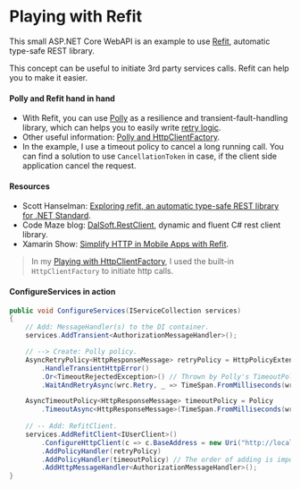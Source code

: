 # Playing with Refit

This small ASP.NET Core WebAPI is an example to use [Refit](https://reactiveui.github.io/refit), automatic type-safe REST library.

This concept can be useful to initiate 3rd party services calls. Refit can help you to make it easier. 

#### Polly and Refit hand in hand

- With Refit, you can use [Polly](https://github.com/App-vNext/Polly) as a resilience and transient-fault-handling library, which can helps you to easily write [retry logic](https://docs.microsoft.com/en-ie/aspnet/core/fundamentals/http-requests?view=aspnetcore-3.0#use-polly-based-handlers).
- Other useful information: [Polly and HttpClientFactory](https://github.com/App-vNext/Polly/wiki/Polly-and-HttpClientFactory).
- In the example, I use a timeout policy to cancel a long running call. You can find a solution to use `CancellationToken` in case, if the client side application cancel the request.

#### Resources

- Scott Hanselman: [Exploring refit, an automatic type-safe REST library for .NET Standard](https://www.hanselman.com/blog/ExploringRefitAnAutomaticTypesafeRESTLibraryForNETStandard.aspx).
- Code Maze blog: [DalSoft.RestClient](https://code-maze.com/dalsoft-restclient-consume-any-rest-api), dynamic and fluent C# rest client library.
- Xamarin Show: [Simplify HTTP in Mobile Apps with Refit](https://www.youtube.com/watch?v=IUP0XFs6XRI).

> In my [Playing with HttpClientFactory](https://github.com/19balazs86/PlayingWithHttpClientFactory), I used the built-in `HttpClientFactory` to initiate http calls.

#### ConfigureServices in action

```csharp
public void ConfigureServices(IServiceCollection services)
{
    // Add: MessageHandler(s) to the DI container.
    services.AddTransient<AuthorizationMessageHandler>();

    // --> Create: Polly policy.
    AsyncRetryPolicy<HttpResponseMessage> retryPolicy = HttpPolicyExtensions
        .HandleTransientHttpError()
        .Or<TimeoutRejectedException>() // Thrown by Polly's TimeoutPolicy if the inner call gets timeout.
        .WaitAndRetryAsync(wrc.Retry, _ => TimeSpan.FromMilliseconds(wrc.Wait));

    AsyncTimeoutPolicy<HttpResponseMessage> timeoutPolicy = Policy
        .TimeoutAsync<HttpResponseMessage>(TimeSpan.FromMilliseconds(wrc.Timeout));
    
    // -- Add: RefitClient.
    services.AddRefitClient<IUserClient>()
        .ConfigureHttpClient(c => c.BaseAddress = new Uri("http://localhost:5000"))
        .AddPolicyHandler(retryPolicy)
        .AddPolicyHandler(timeoutPolicy) // The order of adding is imporant!
        .AddHttpMessageHandler<AuthorizationMessageHandler>();
}
```
